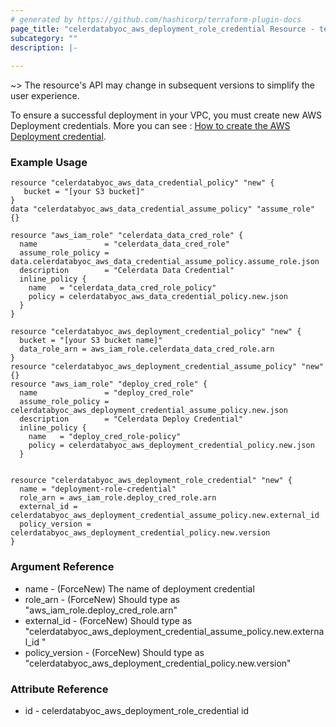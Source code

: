 ```yaml
---
# generated by https://github.com/hashicorp/terraform-plugin-docs
page_title: "celerdatabyoc_aws_deployment_role_credential Resource - terraform-provider-celerdatabyoc"
subcategory: ""
description: |-
  
---
```


~> The resource's API may change in subsequent versions to simplify the user experience.

To ensure a successful deployment in your VPC, you must create new AWS Deployment credentials.
More you can see : [How to create the AWS Deployment credential](https://docs.celerdata.com/en-us/main/cloud_settings/manage_credentials).

### Example Usage

```example
resource "celerdatabyoc_aws_data_credential_policy" "new" {
   bucket = "[your S3 bucket]"
}
data "celerdatabyoc_aws_data_credential_assume_policy" "assume_role" {}

resource "aws_iam_role" "celerdata_data_cred_role" {
  name               = "celerdata_data_cred_role"
  assume_role_policy = data.celerdatabyoc_aws_data_credential_assume_policy.assume_role.json
  description        = "Celerdata Data Credential"
  inline_policy {
    name   = "celerdata_data_cred_role_policy"
    policy = celerdatabyoc_aws_data_credential_policy.new.json
  }
}

resource "celerdatabyoc_aws_deployment_credential_policy" "new" {
  bucket = "[your S3 bucket name]"
  data_role_arn = aws_iam_role.celerdata_data_cred_role.arn 
}
resource "celerdatabyoc_aws_deployment_credential_assume_policy" "new" {}
resource "aws_iam_role" "deploy_cred_role" {
  name               = "deploy_cred_role"
  assume_role_policy = celerdatabyoc_aws_deployment_credential_assume_policy.new.json
  description        = "Celerdata Deploy Credential"
  inline_policy {
    name   = "deploy_cred_role-policy"
    policy = celerdatabyoc_aws_deployment_credential_policy.new.json 
  }


resource "celerdatabyoc_aws_deployment_role_credential" "new" {
  name = "deployment-role-credential"
  role_arn = aws_iam_role.deploy_cred_role.arn
  external_id = celerdatabyoc_aws_deployment_credential_assume_policy.new.external_id 
  policy_version = celerdatabyoc_aws_deployment_credential_policy.new.version 
}
```

### Argument Reference
- name - (ForceNew) The name of deployment credential
- role_arn - (ForceNew) Should type as "aws_iam_role.deploy_cred_role.arn"
- external_id - (ForceNew) Should type as "celerdatabyoc_aws_deployment_credential_assume_policy.new.external_id "
- policy_version - (ForceNew) Should type as "celerdatabyoc_aws_deployment_credential_policy.new.version"

### Attribute Reference
- id  -  celerdatabyoc_aws_deployment_role_credential id
